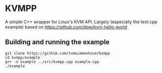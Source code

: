 # KVMPP

A simple C++ wrapper for Linux's KVM API. Largely (especially the test.cpp example) based on https://github.com/dpw/kvm-hello-world

## Building and running the example
```
git clone https://github.com/tomwimmenhove/kvmpp
cd kvmpp/example
g++ -o example ../src/kvmpp.cpp example.cpp
./example
```
